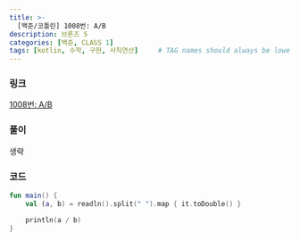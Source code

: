 ```yaml
---
title: >-
  [백준/코틀린] 1008번: A/B
description: 브론즈 5
categories: [백준, CLASS 1]
tags: [kotlin, 수학, 구현, 사칙연산]     # TAG names should always be lowercase
---
```


### 링크
[1008번: A/B](https://www.acmicpc.net/problem/1008)

### 풀이
생략

### 코드
```kotlin
fun main() {
    val (a, b) = readln().split(" ").map { it.toDouble() }

    println(a / b)
}

```
